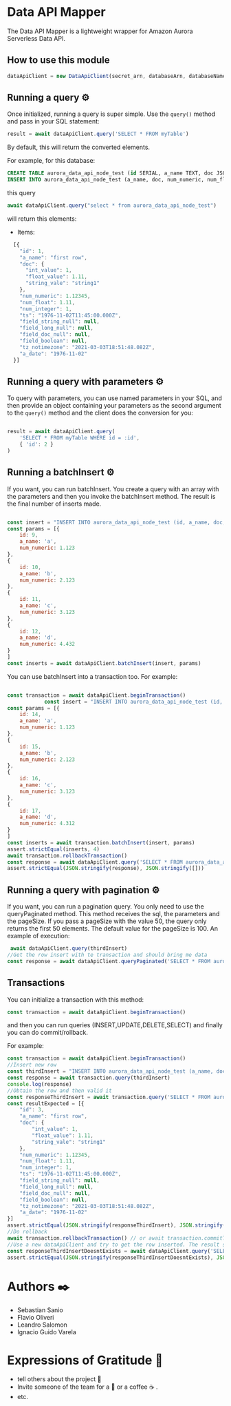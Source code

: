 # Data API Mapper

The Data API Mapper is a lightweight wrapper for Amazon Aurora Serverless Data API.

## How to use this module

```javascript
dataApiClient = new DataApiClient(secret_arn, databaseArn, databaseName, region)
```

## Running a query ⚙️
Once initialized, running a query is super simple. Use the `query()` method and pass in your SQL statement:

```javascript
result = await dataApiClient.query('SELECT * FROM myTable')
```

By default, this will return the converted elements.

For example, for this database:

```sql
CREATE TABLE aurora_data_api_node_test (id SERIAL, a_name TEXT, doc JSONB DEFAULT '{}', num_numeric NUMERIC (10, 5) DEFAULT 0.0, num_float float, num_integer integer, ts TIMESTAMP WITH TIME ZONE, field_string_null TEXT NULL, field_long_null integer NULL, field_doc_null JSONB NULL, field_boolean BOOLEAN NULL, tz_notimezone TIMESTAMP, a_date DATE);
INSERT INTO aurora_data_api_node_test (a_name, doc, num_numeric, num_float, num_integer, ts, tz_notimezone, a_date) VALUES ('first row', '{"string_vale": "string1", "int_value": 1, "float_value": 1.11}', 1.12345, 1.11, 1, '1976-11-02 08:45:00 UTC', '2021-03-03 15:51:48.082288', '1976-11-02');
```

this query 
```javascript 
await dataApiClient.query("select * from aurora_data_api_node_test")
```

will return this elements:

  * Items:
  ```javascript
    [{
      "id": 1,
      "a_name": "first row",
      "doc": {
        "int_value": 1,
        "float_value": 1.11,
        "string_vale": "string1"
      },
      "num_numeric": 1.12345,
      "num_float": 1.11,
      "num_integer": 1,
      "ts": "1976-11-02T11:45:00.000Z",
      "field_string_null": null,
      "field_long_null": null,
      "field_doc_null": null,
      "field_boolean": null,
      "tz_notimezone": "2021-03-03T18:51:48.082Z",
      "a_date": "1976-11-02"
    }]
  ```

## Running a query with parameters ⚙️

To query with parameters, you can use named parameters in your SQL, and then provide an object containing your parameters as the second argument to the `query()` method and the client does the conversion for you:

```javascript

result = await dataApiClient.query(
    'SELECT * FROM myTable WHERE id = :id',
    { 'id': 2 }
)
```


## Running a batchInsert ⚙️

If you want, you can run batchInsert. You create a query with an array with the parameters and then you invoke the batchInsert method. The result is the final number of inserts made.

```javascript

const insert = "INSERT INTO aurora_data_api_node_test (id, a_name, doc, num_numeric, num_float, num_integer, ts, tz_notimezone, a_date) VALUES (:id, :a_name, '{\"string_vale\": \"string1\", \"int_value\": 1, \"float_value\": 1.11}',:num_numeric, 1.11, 1, '1976-11-02 08:45:00 UTC', '2021-03-03 15:51:48.082288', '1976-11-02');"
const params = [{
    id: 9,
    a_name: 'a',
    num_numeric: 1.123
},
{
    id: 10,
    a_name: 'b',
    num_numeric: 2.123
},
{
    id: 11,
    a_name: 'c',
    num_numeric: 3.123
},
{
    id: 12,
    a_name: 'd',
    num_numeric: 4.432
}
]
const inserts = await dataApiClient.batchInsert(insert, params)
```

You can use batchInsert into a transaction too. For example:


```javascript

const transaction = await dataApiClient.beginTransaction()
            const insert = "INSERT INTO aurora_data_api_node_test (id, a_name, doc, num_numeric, num_float, num_integer, ts, tz_notimezone, a_date) VALUES (:id, :a_name, '{\"string_vale\": \"string1\", \"int_value\": 1, \"float_value\": 1.11}',:num_numeric, 1.11, 1, '1976-11-02 08:45:00 UTC', '2021-03-03 15:51:48.082288', '1976-11-02');"
const params = [{
    id: 14,
    a_name: 'a',
    num_numeric: 1.123
},
{
    id: 15,
    a_name: 'b',
    num_numeric: 2.123
},
{
    id: 16,
    a_name: 'c',
    num_numeric: 3.123
},
{
    id: 17,
    a_name: 'd',
    num_numeric: 4.312
}
]
const inserts = await transaction.batchInsert(insert, params)
assert.strictEqual(inserts, 4)
await transaction.rollbackTransaction()
const response = await dataApiClient.query('SELECT * FROM aurora_data_api_node_test where id=:id', {id: 17})
assert.strictEqual(JSON.stringify(response), JSON.stringify([]))
```

## Running a query with pagination ⚙️

If you want, you can run a pagination query. You only need to use the queryPaginated method. This method receives the sql, the parameters and the pageSize. If you pass a pageSize with the value 50, the query only returns the first 50 elements. The default value for the pageSize is 100. An example of execution:

```javascript
 await dataApiClient.query(thirdInsert)
//Get the row insert with te transaction and should bring me data
const response = await dataApiClient.queryPaginated('SELECT * FROM aurora_data_api_node_test', [],50)
```

## Transactions

You can initialize a transaction with this method:

```javascript 
const transaction = await dataApiClient.beginTransaction()
```
and then you can run queries (INSERT,UPDATE,DELETE,SELECT) and finally you can do commit/rollback.

For example:
```javascript 
const transaction = await dataApiClient.beginTransaction()
//Insert new row
const thirdInsert = "INSERT INTO aurora_data_api_node_test (a_name, doc, num_numeric, num_float, num_integer, ts, tz_notimezone, a_date) VALUES ('first row', '{\"string_vale\": \"string1\", \"int_value\": 1, \"float_value\": 1.11}', 1.12345, 1.11, 1, '1976-11-02 08:45:00 UTC', '2021-03-03 15:51:48.082288', '1976-11-02');"
const response = await transaction.query(thirdInsert)
console.log(response)
//Obtain the row and then valid it
const responseThirdInsert = await transaction.query('SELECT * FROM aurora_data_api_node_test where id=:id', {id: 3})
const resultExpected = [{
    "id": 3,
    "a_name": "first row",
    "doc": {
        "int_value": 1,
        "float_value": 1.11,
        "string_vale": "string1"
    },
    "num_numeric": 1.12345,
    "num_float": 1.11,
    "num_integer": 1,
    "ts": "1976-11-02T11:45:00.000Z",
    "field_string_null": null,
    "field_long_null": null,
    "field_doc_null": null,
    "field_boolean": null,
    "tz_notimezone": "2021-03-03T18:51:48.082Z",
    "a_date": "1976-11-02"
}]
assert.strictEqual(JSON.stringify(responseThirdInsert), JSON.stringify(resultExpected))
//Do rollback
await transaction.rollbackTransaction() // or await transaction.commitTransaction()
//Use a new dataApiClient and try to get the row inserted. The result should be empty
const responseThirdInsertDoesntExists = await dataApiClient.query('SELECT * FROM aurora_data_api_node_test where id=:id', {id: 3})
assert.strictEqual(JSON.stringify(responseThirdInsertDoesntExists), JSON.stringify([]))
```

# Authors ✒️

  * Sebastian Sanio
  * Flavio Oliveri
  * Leandro Salomon
  * Ignacio Guido Varela

# Expressions of Gratitude 🎁

* tell others about the project 📢
* Invite someone of the team for a 🍺  or a coffee ☕ .
* etc.

